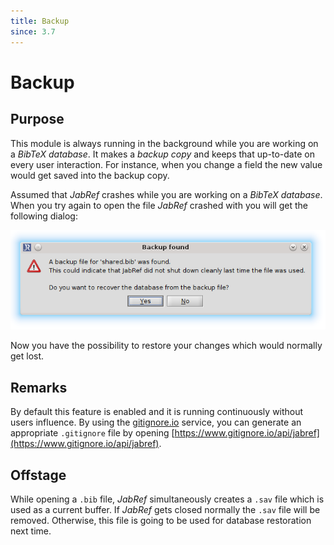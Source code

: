 ```yaml
---
title: Backup
since: 3.7
---
```


# Backup

## Purpose

This module is always running in the background while you are working on a _BibTeX database_. It makes a _backup copy_ and keeps that up-to-date on every user interaction. For instance, when you change a field the new value would get saved into the backup copy.

Assumed that _JabRef_ crashes while you are working on a _BibTeX database_. When you try again to open the file _JabRef_ crashed with you will get the following dialog:

![Screenshot of the backup dialog](../../.gitbook/assets/backup_found.png)

Now you have the possibility to restore your changes which would normally get lost.

## Remarks

By default this feature is enabled and it is running continuously without users influence. By using the [gitignore.io](https://www.gitignore.io/) service, you can generate an appropriate `.gitignore` file by opening [https://www.gitignore.io/api/jabref](https://www.gitignore.io/api/jabref).

## Offstage

While opening a `.bib` file, _JabRef_ simultaneously creates a `.sav` file which is used as a current buffer. If _JabRef_ gets closed normally the `.sav` file will be removed. Otherwise, this file is going to be used for database restoration next time.

